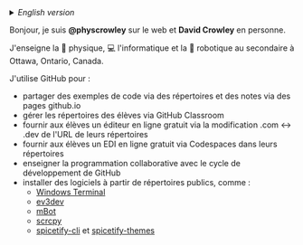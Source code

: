 <details>
  <summary><i>English version</i></summary>

Hi, I'm **@physcrowley** on the web and **David Crowley** in person.

I teach high school 🚀 physics, 💻 computer science and 🦾 robotics in French in Ottawa, Ontario, Canada.

I use GitHub to:
* share code examples via repos and notes via github.io pages
* manage student project repos via GitHub Classroom
* provide students a free online editor via the .com ↔ .dev switch in their repo URLs
* provide students a free online IDE via Codespaces in their repos
* teach collaborative programming using the GitHub development cycle
* install software from public repos, such as :
  * [Windows Terminal](https://github.com/microsoft/terminal)
  * [ev3dev](https://github.com/ev3dev/ev3dev)
  * [mBot](https://github.com/Makeblock-official/mBot)
  * [scrcpy](https://github.com/Genymobile/scrcpy)
  * [spicetify-cli](https://github.com/spicetify/spicetify-cli) et [spicetify-themes](https://github.com/spicetify/spicetify-themes)

</details>

Bonjour, je suis **@physcrowley** sur le web et **David Crowley** en personne. 

J'enseigne la 🚀 physique, 💻 l'informatique et la 🦾 robotique au secondaire à Ottawa, Ontario, Canada.

J'utilise GitHub pour :
* partager des exemples de code via des répertoires et des notes via des pages github.io
* gérer les répertoires des élèves via GitHub Classroom
* fournir aux élèves un éditeur en ligne gratuit via la modification .com ↔ .dev de l'URL de leurs répertoires
* fournir aux élèves un EDI en ligne gratuit via Codespaces dans leurs répertoires
* enseigner la programmation collaborative avec le cycle de développement de GitHub
* installer des logiciels à partir de répertoires publics, comme :
  * [Windows Terminal](https://github.com/microsoft/terminal)
  * [ev3dev](https://github.com/ev3dev/ev3dev)
  * [mBot](https://github.com/Makeblock-official/mBot)
  * [scrcpy](https://github.com/Genymobile/scrcpy)
  * [spicetify-cli](https://github.com/spicetify/spicetify-cli) et [spicetify-themes](https://github.com/spicetify/spicetify-themes)
